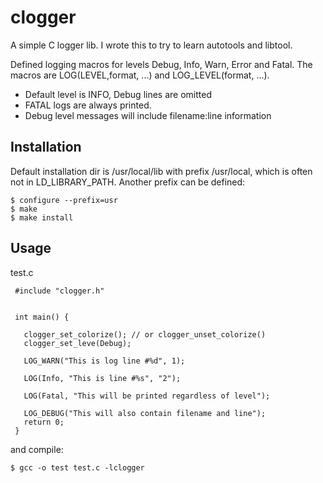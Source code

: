 clogger
=======

A simple C logger lib. I wrote this to try to learn autotools and libtool.


Defined logging macros for levels Debug, Info, Warn, Error and Fatal. The macros are LOG(LEVEL,format, ...) and LOG_LEVEL(format, ...). 

* Default level is INFO, Debug lines are omitted
* FATAL logs are always printed. 
* Debug level messages will include filename:line information


## Installation

Default installation dir is /usr/local/lib with prefix /usr/local, which is often not in LD_LIBRARY_PATH. Another prefix can be defined:

    $ configure --prefix=usr
    $ make
    $ make install


## Usage


test.c

     #include "clogger.h"


     int main() {

       clogger_set_colorize(); // or clogger_unset_colorize()
       clogger_set_leve(Debug);

       LOG_WARN("This is log line #%d", 1);

       LOG(Info, "This is line #%s", "2");

       LOG(Fatal, "This will be printed regardless of level");

       LOG_DEBUG("This will also contain filename and line");
       return 0;
     }


and compile:

    $ gcc -o test test.c -lclogger
